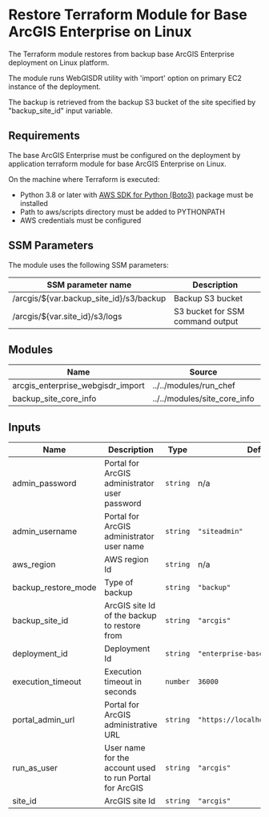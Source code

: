 <!-- BEGIN_TF_DOCS -->
# Restore Terraform Module for Base ArcGIS Enterprise on Linux

The Terraform module restores from backup base ArcGIS Enterprise deployment on Linux platform.

The module runs WebGISDR utility with 'import' option on primary EC2 instance of the deployment.

The backup is retrieved from the backup S3 bucket of the site specified by "backup_site_id" input variable.

## Requirements

The base ArcGIS Enterprise must be configured on the deployment by application terraform module for base ArcGIS Enterprise on Linux.

On the machine where Terraform is executed:

* Python 3.8 or later with [AWS SDK for Python (Boto3)](https://aws.amazon.com/sdk-for-python/) package must be installed
* Path to aws/scripts directory must be added to PYTHONPATH
* AWS credentials must be configured

## SSM Parameters

The module uses the following SSM parameters:

| SSM parameter name | Description |
|--------------------|-------------|
| /arcgis/${var.backup_site_id}/s3/backup | Backup S3 bucket |
| /arcgis/${var.site_id}/s3/logs | S3 bucket for SSM command output |

## Modules

| Name | Source | Version |
|------|--------|---------|
| arcgis_enterprise_webgisdr_import | ../../modules/run_chef | n/a |
| backup_site_core_info | ../../modules/site_core_info | n/a |

## Inputs

| Name | Description | Type | Default | Required |
|------|-------------|------|---------|:--------:|
| admin_password | Portal for ArcGIS administrator user password | `string` | n/a | yes |
| admin_username | Portal for ArcGIS administrator user name | `string` | `"siteadmin"` | no |
| aws_region | AWS region Id | `string` | n/a | yes |
| backup_restore_mode | Type of backup | `string` | `"backup"` | no |
| backup_site_id | ArcGIS site Id of the backup to restore from | `string` | `"arcgis"` | no |
| deployment_id | Deployment Id | `string` | `"enterprise-base-linux"` | no |
| execution_timeout | Execution timeout in seconds | `number` | `36000` | no |
| portal_admin_url | Portal for ArcGIS administrative URL | `string` | `"https://localhost:7443/arcgis"` | no |
| run_as_user | User name for the account used to run Portal for ArcGIS | `string` | `"arcgis"` | no |
| site_id | ArcGIS site Id | `string` | `"arcgis"` | no |
<!-- END_TF_DOCS -->